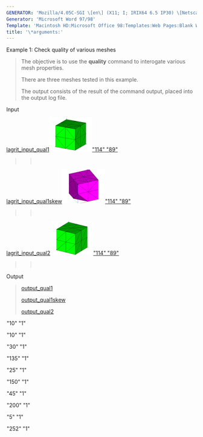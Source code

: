 ```yaml
---
GENERATOR: 'Mozilla/4.05C-SGI \[en\] (X11; I; IRIX64 6.5 IP30) \[Netscape\]'
Generator: 'Microsoft Word 97/98'
Template: 'Macintosh HD:Microsoft Office 98:Templates:Web Pages:Blank Web Page'
title: '\*arguments:'
---
```


Example 1: Check quality of various meshes

> The objective is to use the **quality** command to interogate various
> mesh properties.
>
> There are three meshes tested in this example.
>
> The output consists of the result of the command output, placed into
> the output log file.

Input

[lagrit\_input\_qual1![](image/qual1_tn.gif)"114"
"89"](../input_output/lagrit_input_qual1)

> >  

[lagrit\_input\_qual1skew![](image/qua11skew_tn.gif)"114"
"89"](../input_output/lagrit_input_qual1skew)

> >  

[lagrit\_input\_qual2![](image/qual2_tn.gif)"114"
"89"](../input_output/lagrit_input_qual2)

> >  

Output

> [output\_qual1](../input_output/output_qual1)
>
> [output\_qual1skew](../input_output/output_qual1skew)
>
> [output\_qual2](../input_output/output_qual2)

![](transparent.gif)"10" "1"

![](transparent.gif)"10" "1"

![](transparent.gif)"30" "1"

![](transparent.gif)"135" "1"

![](transparent.gif)"25" "1"

![](transparent.gif)"150" "1"

![](transparent.gif)"45" "1"

![](transparent.gif)"200" "1"

![](transparent.gif)"5" "1"

![](transparent.gif)"252" "1"
